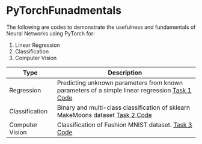 # PyTorchFunadmentals

The following are codes to demonstrate the usefulness and fundamentals of Neural Networks using PyTorch for:
1. Linear Regression
2. Classification
3. Computer Vision

| Type | Description |
|----- |-------------|
|Regression | Predicting unknown parameters from known parameters of a simple linear regression [Task 1 Code](https://github.com/PastJ/LLNL2023/blob/main/Task1.ipynb)|
|Classification | Binary and multi-class classification of sklearn MakeMoons dataset [Task 2 Code](https://github.com/PastJ/LLNL2023/blob/main/Task2.ipynb)|
|Computer Vision | Classification of Fashion MNIST dataset. [Task 3 Code](https://github.com/PastJ/LLNL2023/blob/main/Task3.ipynb)|


